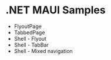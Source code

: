 # .NET MAUI Samples

- FlyoutPage
- TabbedPage
- Shell - Flyout
- Shell - TabBar
- Shell - Mixed navigation
